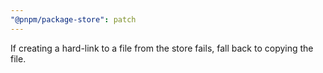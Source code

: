 ```yaml
---
"@pnpm/package-store": patch
---
```


If creating a hard-link to a file from the store fails, fall back to copying the file.
